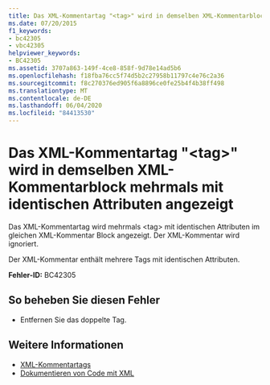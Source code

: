 ```yaml
---
title: Das XML-Kommentartag "<tag>" wird in demselben XML-Kommentarblock mehrmals mit identischen Attributen angezeigt
ms.date: 07/20/2015
f1_keywords:
- bc42305
- vbc42305
helpviewer_keywords:
- BC42305
ms.assetid: 3707a863-149f-4ce8-858f-9d78e14ad5b6
ms.openlocfilehash: f18fba76cc5f74d5b2c27958b11797c4e76c2a36
ms.sourcegitcommit: f8c270376ed905f6a8896ce0fe25b4f4b38ff498
ms.translationtype: MT
ms.contentlocale: de-DE
ms.lasthandoff: 06/04/2020
ms.locfileid: "84413530"
---
```

# <a name="xml-comment-tag-tag-appears-with-identical-attributes-more-than-once-in-the-same-xml-comment-block"></a>Das XML-Kommentartag "\<tag>" wird in demselben XML-Kommentarblock mehrmals mit identischen Attributen angezeigt
Das XML-Kommentartag wird mehrmals \<tag> mit identischen Attributen im gleichen XML-Kommentar Block angezeigt. Der XML-Kommentar wird ignoriert.  
  
 Der XML-Kommentar enthält mehrere Tags mit identischen Attributen.  
  
 **Fehler-ID:** BC42305  
  
## <a name="to-correct-this-error"></a>So beheben Sie diesen Fehler  
  
- Entfernen Sie das doppelte Tag.  
  
## <a name="see-also"></a>Weitere Informationen

- [XML-Kommentartags](../language-reference/xmldoc/index.md)
- [Dokumentieren von Code mit XML](../programming-guide/program-structure/documenting-your-code-with-xml.md)
